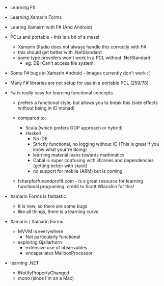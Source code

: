 - Learning F#
- Learning Xamarin Forms
- Learing Xamairn with F#  (And Android)

- PCLs and portable - this is a bit of a mess!
    - Xamarin Studio does not always handle this correctly with F# 
    - this should get better with .NetStandard
    - some type providers won't work in a PCL without .NetStandard 
        - eg. DB: Can't access file system. 
- Some F# bugs in Xamarin Android - Images currently don't work :(
- Many F# libraries are not setup for use in a portable PCL (259/78)
- F# is really easy for learning functional concepts
    - prefers a functional style, but allows you to break this (side effects without being in IO monad)
    - compared to: 
        - Scala (which prefers OOP approach or hybrid)
        - Haskell 
            - No IDE
            - Strictly functional, no logging without IO (This is great if you know what your're doing)
            - learning material leans towards mathmatics
            - Cabal is super confusing with libraries and dependencies (getting better with stack)
            - no support for mobile (ARM) but is coming

    - fsharpforfunandprofit.com - is a great resource for learning functional programing: credit to Scott Wlacshin for this!

- Xamarin Forms is fantastic
    - It is new, so there are some bugs
    - like all things, there is a learning curve. 

- Xamarin / Xamarin Forms 
    - MVVM is everywhere
        - Not particularly functional
    - exploring Gjallarhorn
        - extensive use of observables
        - encapsulates MailboxProcessor 

- learning .NET
    - INotifyPropertyChanged 
    - mono (since I'm on a Mac)




            


